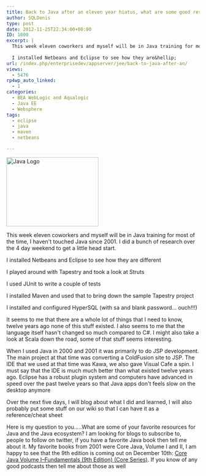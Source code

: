 ```yaml
---
title: Back to Java after an eleven year hiatus, what are some good resources you recommend?
author: SQLDenis
type: post
date: 2012-11-25T22:34:00+00:00
ID: 1800
excerpt: |
  This week eleven coworkers and myself will be in Java training for most of the time, I haven't touched Java since 2001. I did a bunch of research over the 4 day weekend to get a little head start.
  
  I installed Netbeans and Eclipse to see how they are&hellip;
url: /index.php/enterprisedev/appserver/jee/back-to-java-after-an/
views:
  - 5476
rp4wp_auto_linked:
  - 1
categories:
  - BEA WebLogic and Aqualogic
  - Java EE
  - Websphere
tags:
  - eclipse
  - java
  - maven
  - netbeans

---
```

[<img src="http://farm1.staticflickr.com/17/22752982_28bfc98f68_m.jpg" width="240" height="180" alt="Java Logo" />][1]

This week eleven coworkers and myself will be in Java training for most of the time, I haven't touched Java since 2001. I did a bunch of research over the 4 day weekend to get a little head start.

I installed Netbeans and Eclipse to see how they are different
  
I played around with Tapestry and took a look at Struts
  
I used JUnit to write a couple of tests
  
I installed Maven and used that to bring down the sample Tapestry project
  
I installed and configured HyperSQL (with sa and blank password... ouch!!!)

It seems to me that there are a whole lot of things that I need to know, twelve years ago none of this stuff existed. I also seems to me that the language itself hasn't changed so much compared to C#. I might also take a look at Scala down the road, some of that stuff seems interesting. 

When I used Java in 2000 and 2001 it was primarily to do JSP development. The main project at that time was converting a ColdFusion site to JSP. The IDE that we used at that time was Kawa, we also gave Visual Cafe a spin. I must say that the IDE is much much better than what existed twelve years ago. Eclipse has a robust plugin system and computers have advanced in speed over the past twelve years so that Java apps don't feels slow on the desktop anymore

Over the next five days, I will blog about what I did and learned, I will also probably put some stuff on our wiki so that I can have it as a reference/cheat sheet

Here is my question to you.....What are some of your favorite resources for Java and the Java ecosystem? I am looking for blogs to subscribe to, people to follow on twitter, if you have a favorite Java book then tell me about it. My favorite books from 2001 were Core Java, Volume I and II, I am happy to see that the 9th edition is coming out on December 10th: [Core Java Volume I–Fundamentals (9th Edition) (Core Series)][2]. If you know of any good podcasts then tell me about those as well

 [1]: http://www.flickr.com/photos/mrjoro/22752982/ "Java Logo by mrjoro, on Flickr"
 [2]: http://www.amazon.com/gp/product/0137081898/ref=as_li_ss_tl?ie=UTF8&camp=1789&creative=390957&creativeASIN=0137081898&linkCode=as2&tag=sql08-20